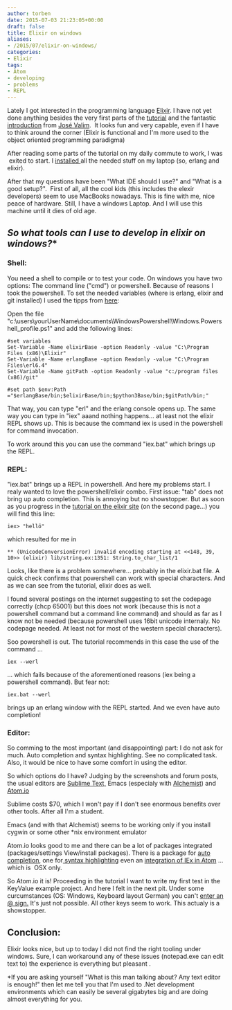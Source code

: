 ```yaml
---
author: torben
date: 2015-07-03 21:23:05+00:00
draft: false
title: Elixir on windows
aliases: 
- /2015/07/elixir-on-windows/
categories:
- Elixir
tags:
- Atom
- developing
- problems
- REPL
---
```


Lately I got interested in the programming language [Elixir](http://elixir-lang.org/). I have not yet done anything besides the very first parts of the [tutorial](http://elixir-lang.org/getting-started/mix-otp/introduction-to-mix.html) and the fantastic [introduction](http://howistart.org/posts/elixir/1) from [José Valim](https://twitter.com/josevalim).  It looks fun and very capable, even if I have to think around the corner (Elixir is functional and I'm more used to the object oriented programming paradigma)

After reading some parts of the tutorial on my daily commute to work, I was  exited to start. I [installed ](http://elixir-lang.org/install.html)all the needed stuff on my laptop (so, erlang and elixir).

After that my questions have been "What IDE should I use?" and "What is a good setup?".  First of all, all the cool kids (this includes the elexir developers) seem to use MacBooks nowadays. This is fine with me, nice peace of hardware. Still, I have a windows Laptop. And I will use this machine until it dies of old age.

## **So what tools can I use to develop in elixir on windows*?**

### Shell:
You need a shell to compile or to test your code. On windows you have two options: The command line ("cmd") or powershell. Because of reasons I took the powershell. To set the needed variables (where is erlang, elixir and git installed) I used the tipps from [here](http://onor.io/2014/02/27/configuring-elixir-for-development/):

Open the file "c:\users\yourUserName\documents\WindowsPowershell\Windows.Powershell_profile.ps1" and add the following lines:

    
    #set variables 
    Set-Variable -Name elixirBase -option Readonly -value "C:\Program Files (x86)\Elixir" 
    Set-Variable -Name erlangBase -option Readonly -value "C:\Program Files\erl6.4" 
    Set-Variable -Name gitPath -option Readonly -value "c:/program files (x86)/git"
    
    #set path $env:Path ="$erlangBase/bin;$elixirBase/bin;$python3Base/bin;$gitPath/bin;"




That way, you can type "erl" and the erlang console opens up. The same way you can type in "iex" aaand nothing happens... at least not the elixir REPL shows up. This is because the command iex is used in the powershell for command invocation.

To work around this you can use the command "iex.bat" which brings up the REPL.


### REPL:


"iex.bat" brings up a REPL in powershell. And here my problems start. I realy wanted to love the powershell/elixir combo. First issue: "tab" does not bring up auto completion. This is annoying but no showstopper. But as soon as you progress in the [tutorial on the elixir site](http://elixir-lang.org/getting-started/basic-types.html) (on the second page...) you will find this line:

    
    iex> "hellö"


which resulted for me in

    
    ** (UnicodeConversionError) invalid encoding starting at <<148, 39, 10>> (elixir) lib/string.ex:1351: String.to_char_list/1


Looks, like there is a problem somewhere... probably in the elixir.bat file. A quick check confirms that powershell can work with special characters. And as we can see from the tutorial, elixir does as well.

I found several postings on the internet suggesting to set the codepage correctly (chcp 65001) but this does not work (because this is not a powershell command but a command line command) and should as far as I know not be needed (because powershell uses 16bit unicode internaly. No codepage needed. At least not for most of the western special characters).

Soo powershell is out. The tutorial recommends in this case the use of the command ...

    
    iex --werl


... which fails because of the aforementioned reasons (iex being a powershell command). But fear not:

    
    iex.bat --werl


brings up an erlang window with the REPL started. And we even have auto completion!


### Editor:


So comming to the most important (and disappointing) part: I do not ask for much. Auto completion and syntax highlighting. See no complicated task. Also, it would be nice to have some comfort in using the editor.

So which options do I have? Judging by the screenshots and forum posts, the usual editors are [Sublime Text,](http://www.sublimetext.com/) Emacs (especialy with [Alchemist](http://www.samueltonini.com/alchemist.el/)) and [Atom.io](https://atom.io/)

Sublime costs $70, which I won't pay if I don't see enormous benefits over other tools. After all I'm a student.

Emacs (and with that Alchemist) seems to be working only if you install cygwin or some other *nix environment emulator

Atom.io looks good to me and there can be a lot of packages integrated (packages/settings View/install packages). There is a package for [auto completion](https://atom.io/packages/autocomplete-elixir), one for[ syntax highlighting](https://atom.io/packages/language-elixir) even an [integration of IEx in Atom](https://atom.io/packages/iex) ... which is  OSX only.

So Atom.io it is! Proceeding in the tutorial I want to write my first test in the KeyValue example project. And here I felt in the next pit. Under some curcumstances (OS: Windows, Keyboard layout German) you can't [enter an @ sign.](https://github.com/atom/atom-keymap/issues/35) It's just not possible. All other keys seem to work. This actualy is a showstopper.


## Conclusion:


Elixir looks nice, but up to today I did not find the right tooling under windows. Sure, I can workaround any of these issues (notepad.exe can edit text to) the experience is everything but pleasant .



*If you are asking yourself "What is this man talking about? Any text editor is enough!" then let me tell you that I'm used to .Net development environments which can easily be several gigabytes big and are doing almost everything for you.
